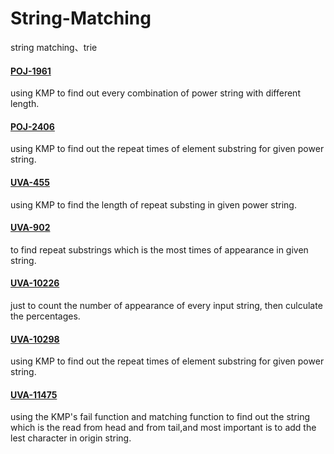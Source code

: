 # String-Matching
string matching、trie

#### [POJ-1961](http://poj.org/problem?id=1961)<br/>
using KMP to find out every combination of power string with different length.

#### [POJ-2406](http://poj.org/problem?id=2406)<br/>
using KMP to find out the repeat times of element substring for given power string.

#### [UVA-455](https://uva.onlinejudge.org/index.php?option=com_onlinejudge&Itemid=8&category=24&page=show_problem&problem=396)<br/>
using KMP to find the length of repeat substing in given power string.

#### [UVA-902](https://uva.onlinejudge.org/index.php?option=com_onlinejudge&Itemid=8&category=24&page=show_problem&problem=843)<br/>
to find repeat substrings which is the most times of appearance in given string.

#### [UVA-10226](https://uva.onlinejudge.org/index.php?option=com_onlinejudge&Itemid=8&category=24&page=show_problem&problem=1167)<br/>
just to count the number of appearance of every input string, then culculate the percentages.

#### [UVA-10298](http://uva.onlinejudge.org/index.php?option=com_onlinejudge&Itemid=8&category=24&page=show_problem&problem=1239)<br/>
using KMP to find out the repeat times of element substring for given power string.

#### [UVA-11475](https://uva.onlinejudge.org/index.php?option=com_onlinejudge&Itemid=8&category=24&page=show_problem&problem=2470)<br/>
using the KMP's fail function and matching function to find out the string which is the read from head and from tail,and most important is to add the lest character in origin string.
